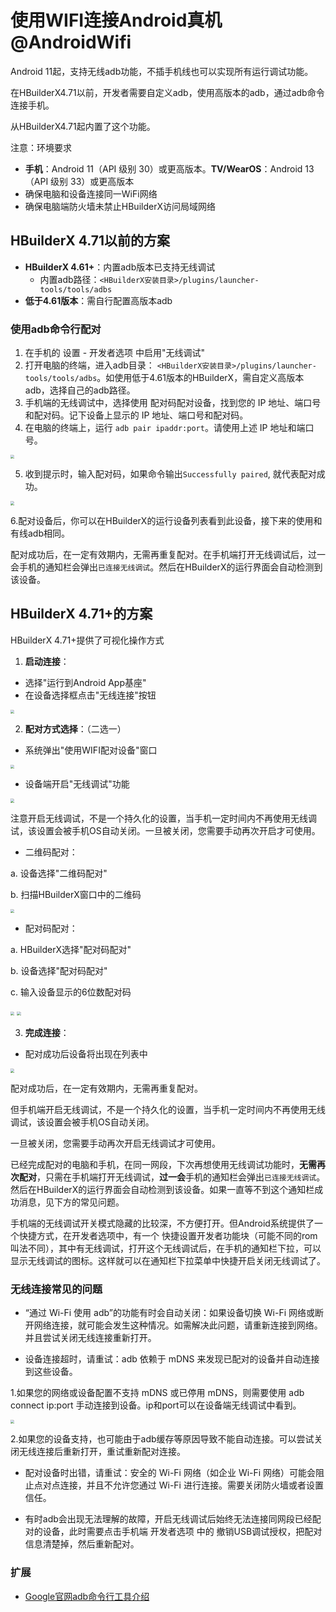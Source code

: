 # 使用WIFI连接Android真机@AndroidWifi

Android 11起，支持无线adb功能，不插手机线也可以实现所有运行调试功能。

在HBuilderX4.71以前，开发者需要自定义adb，使用高版本的adb，通过adb命令连接手机。

从HBuilderX4.71起内置了这个功能。

注意：环境要求
- **手机**：Android 11（API 级别 30）或更高版本。**TV/WearOS**：Android 13（API 级别 33）或更高版本
- 确保电脑和设备连接同一WiFi网络
- 确保电脑端防火墙未禁止HBuilderX访问局域网络

## HBuilderX 4.71以前的方案
- **HBuilderX 4.61+**：内置adb版本已支持无线调试  
  - 内置adb路径：`<HBuilderX安装目录>/plugins/launcher-tools/tools/adbs`
- **低于4.61版本**：需自行配置高版本adb

### 使用adb命令行配对

1. 在手机的 设置 - 开发者选项 中启用"无线调试"
2. 打开电脑的终端，进入adb目录： `<HBuilderX安装目录>/plugins/launcher-tools/tools/adbs`。如使用低于4.61版本的HBuilderX，需自定义高版本adb，选择自己的adb路径。
3. 手机端的无线调试中，选择使用 配对码配对设备，找到您的 IP 地址、端口号和配对码。记下设备上显示的 IP 地址、端口号和配对码。
4. 在电脑的终端上，运行 `adb pair ipaddr:port`。请使用上述 IP 地址和端口号。

<img src="https://web-ext-storage.dcloud.net.cn/doc/tutorial/android-wifi/android-wifi-settings-6.png" style="zoom: 40%;" />

5. 收到提示时，输入配对码，如果命令输出`Successfully paired`, 就代表配对成功。

<img src="https://web-ext-storage.dcloud.net.cn/doc/tutorial/android-wifi/android-wifi-settings-5.png" style="zoom: 40%;" />

6.配对设备后，你可以在HBuilderX的运行设备列表看到此设备，接下来的使用和有线adb相同。

配对成功后，在一定有效期内，无需再重复配对。在手机端打开无线调试后，过一会手机的通知栏会弹出`已连接无线调试`。然后在HBuilderX的运行界面会自动检测到该设备。

## HBuilderX 4.71+的方案

HBuilderX 4.71+提供了可视化操作方式

1. **启动连接**：

- 选择"运行到Android App基座"
- 在设备选择框点击"无线连接"按钮

<img src="https://web-ext-storage.dcloud.net.cn/doc/tutorial/android-wifi/android-wifi-settings-1.png" style="zoom: 40%;" />

2. **配对方式选择**：（二选一）

- 系统弹出"使用WIFI配对设备"窗口

<img src="https://web-ext-storage.dcloud.net.cn/doc/tutorial/android-wifi/android-wifi-settings-2.png" style="zoom: 40%;" />

- 设备端开启"无线调试"功能

<img src="https://web-ext-storage.dcloud.net.cn/doc/tutorial/android-wifi/android-wifi-settings-7.png" style="zoom: 40%;" />

注意开启无线调试，不是一个持久化的设置，当手机一定时间内不再使用无线调试，该设置会被手机OS自动关闭。一旦被关闭，您需要手动再次开启才可使用。

- 二维码配对：

a. 设备选择"二维码配对"

b. 扫描HBuilderX窗口中的二维码

<img src="https://web-ext-storage.dcloud.net.cn/doc/tutorial/android-wifi/android-wifi-settings-2.png" style="zoom: 40%;" />

- 配对码配对：

a. HBuilderX选择"配对码配对"

b. 设备选择"配对码配对"

c. 输入设备显示的6位数配对码

<img src="https://web-ext-storage.dcloud.net.cn/doc/tutorial/android-wifi/android-wifi-settings-3.png" style="zoom: 40%;" />

<img src="https://web-ext-storage.dcloud.net.cn/doc/tutorial/android-wifi/android-wifi-settings-6.png" style="zoom: 40%;" />

3. **完成连接**：
- 配对成功后设备将出现在列表中

<img src="https://web-ext-storage.dcloud.net.cn/doc/tutorial/android-wifi/android-wifi-settings-4.png" style="zoom: 40%;" />


配对成功后，在一定有效期内，无需再重复配对。

但手机端开启无线调试，不是一个持久化的设置，当手机一定时间内不再使用无线调试，该设置会被手机OS自动关闭。

一旦被关闭，您需要手动再次开启无线调试才可使用。

已经完成配对的电脑和手机，在同一网段，下次再想使用无线调试功能时，**无需再次配对**，只需在手机端打开无线调试，**过一会**手机的通知栏会弹出`已连接无线调试`。然后在HBuilderX的运行界面会自动检测到该设备。如果一直等不到这个通知栏成功消息，见下方的常见问题。

手机端的无线调试开关模式隐藏的比较深，不方便打开。但Android系统提供了一个快捷方式，在开发者选项中，有一个 快捷设置开发者功能块（可能不同的rom叫法不同），其中有无线调试，打开这个无线调试后，在手机的通知栏下拉，可以显示无线调试的图标。这样就可以在通知栏下拉菜单中快捷开启关闭无线调试了。

### 无线连接常见的问题

- “通过 Wi-Fi 使用 adb”的功能有时会自动关闭：如果设备切换 Wi-Fi 网络或断开网络连接，就可能会发生这种情况。如需解决此问题，请重新连接到网络。并且尝试关闭无线连接重新打开。

- 设备连接超时，请重试：adb 依赖于 mDNS 来发现已配对的设备并自动连接到这些设备。

1.如果您的网络或设备配置不支持 mDNS 或已停用 mDNS，则需要使用 adb connect ip:port 手动连接到设备。ip和port可以在设备端无线调试中看到。

<img src="https://web-ext-storage.dcloud.net.cn/doc/tutorial/android-wifi/android-wifi-settings-8.png" style="zoom: 40%;" />

2.如果您的设备支持，也可能由于adb缓存等原因导致不能自动连接。可以尝试关闭无线连接后重新打开，重试重新配对连接。

- 配对设备时出错，请重试：安全的 Wi-Fi 网络（如企业 Wi-Fi 网络）可能会阻止点对点连接，并且不允许您通过 Wi-Fi 进行连接。需要关闭防火墙或者设置信任。

- 有时adb会出现无法理解的故障，开启无线调试后始终无法连接同网段已经配对的设备，此时需要点击手机端 开发者选项 中的 撤销USB调试授权，把配对信息清楚掉，然后重新配对。

### 扩展

- [Google官网adb命令行工具介绍](https://developer.android.google.cn/tools/adb?hl=zh-cn)
